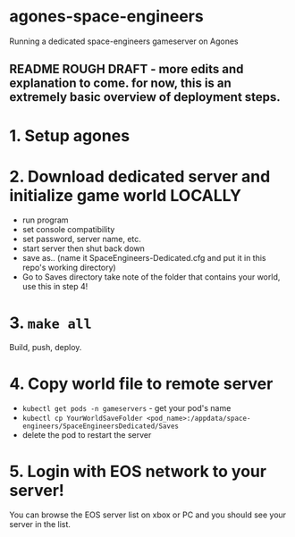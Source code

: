 # agones-space-engineers
Running a dedicated space-engineers gameserver on Agones

## README ROUGH DRAFT - more edits and explanation to come. for now, this is an extremely basic overview of deployment steps.

# 1. Setup agones

# 2. Download dedicated server and initialize game world LOCALLY
- run program
- set console compatibility
- set password, server name, etc.
- start server then shut back down
- save as.. (name it SpaceEngineers-Dedicated.cfg and put it in this repo's working directory)
- Go to Saves directory take note of the folder that contains your world, use this in step 4!

# 3. `make all`
Build, push, deploy.

# 4. Copy world file to remote server
- `kubectl get pods -n gameservers` - get your pod's name
- `kubectl cp YourWorldSaveFolder <pod_name>:/appdata/space-engineers/SpaceEngineersDedicated/Saves`
- delete the pod to restart the server

# 5. Login with EOS network to your server!
You can browse the EOS server list on xbox or PC and you should see your server in the list.
